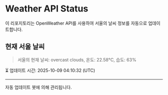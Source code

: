 
# Weather API Status

이 리포지토리는 OpenWeather API를 사용하여 서울의 날씨 정보를 자동으로 업데이트합니다.

## 현재 서울 날씨
> 서울의 현재 날씨: overcast clouds, 온도: 22.58°C, 습도: 63%

⏳ 업데이트 시간: 2025-10-09 04:10:32 (UTC)

---
자동 업데이트 봇에 의해 관리됩니다.
